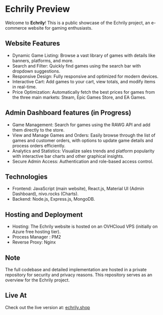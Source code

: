 # Echrily Preview

Welcome to **Echrily**! This is a public showcase of the Echrily project, an e-commerce website for gaming enthusiasts.

## Website Features
- Dynamic Game Listing: Browse a vast library of games with details like banners, platforms, and more.
- Search and Filter: Quickly find games using the search bar with dropdown suggestions.
- Responsive Design: Fully responsive and optimized for modern devices.
- Interactive Cart: Add games to your cart, view totals, and modify items in real-time.
- Price Optimization: Automatically fetch the best prices for games from the three main markets: Steam, Epic Games Store, and EA Games.
  
## Admin Dashboard features (in Progress)
- Game Management: Search for games using the RAWG API and add them directly to the store.
- View and Manage Games and Orders: Easily browse through the list of games and customer orders, with options to update game details and process orders efficiently.
- Analytics and Statistics: Visualize sales trends and platform popularity with interactive bar charts and other graphical insights.
- Secure Admin Access: Authentication and role-based access control.
  
## Technologies
- Frontend: JavaScript (main website), React.js, Material UI (Admin Dashboard), nivo.rocks (Charts).
- Backend: Node.js, Express.js, MongoDB.

## Hosting and Deployment
- Hosting: The Echrily website is hosted on an OVHCloud VPS (initially on Azure free hosting tier).
- Process Manager : PM2
- Reverse Proxy: Nginx

## Note
The full codebase and detailed implementation are hosted in a private repository for security and privacy reasons. This repository serves as an overview for the Echrily project.

## Live At
Check out the live version at: [echrily.shop](https://echrily.shop)
